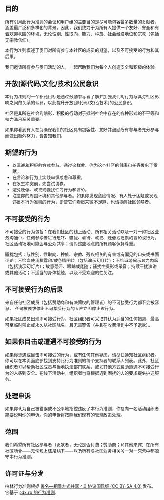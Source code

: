 目的
-------

所有引用此行为准则的会议和用户组的主要目的是尽可能包容最多数量的贡献者，涵盖最广泛和多样化的背景。因此，我们致力于为所有人提供一个友好、安全和有着欢迎氛围的环境，无论性别、性取向、能力、种族、社会经济地位和宗教（包括无宗教信仰）。

本行为准则概述了我们对所有参与本社区的成员的期望，以及不可接受的行为和其后果。

我们邀请所有参与我们活动的人，一起帮助我们为每个人创造安全和积极的体验。


开放[源代码/文化/技术]公民意识
--------------------------------------

本行为准则的一个补充目标是通过鼓励参与者了解并加强我们的行为与其对社区影响之间的关系的认识，以此提升开放[源代码/文化/技术]的公民意识。

社区是其所在社会的缩影，积极的行动对于抵制社会中存在的各种形式的不平等和权力滥用至关重要。

如果你看到有人在为确保我们的社区具有包容性、友好并鼓励所有参与者充分参与而做出额外努力，请告知我们。


期望的行为
-----------------

*	以真诚和积极的方式参与。通过这样做，你为这个社区的健康和长寿做出了贡献。
*	在言论和行为上实践审慎考虑和尊重。
*	在发生冲突前，先尝试协作。
*	避免贬低、歧视或骚扰性的行为和言论。
*	注意你的周围环境和其他参与者。如果你发现危险情况、有人处于困境或发现违反本行为准则的行为，即使它们看起来微不足道，也请提醒社区领导者。


不可接受的行为
---------------------

不可接受的行为包括：在我们社区的线上活动、所有相关活动以及一对一的社区业务沟通中，任何参与者进行恐吓、骚扰、虐待、歧视、贬低或贬损的言论或行为。社区活动场地可能会与公众共享；请对这些地点的所有顾客保持尊重。 

骚扰包括：与性别、性取向、种族、宗教、残疾相关的有害或有偏见的口头或书面评论；不恰当使用裸露和/或色情图片（包括演示幻灯片）；不恰当地展示暴力内容（包括演示幻灯片）；故意恐吓、跟踪或尾随；骚扰性摄影或录音；持续干扰演讲或其他活动；不适当的身体接触，以及不受欢迎的性关注。


不可接受行为的后果
-------------------------------------

来自任何社区成员（包括赞助商和有决策权的管理者）的不可接受行为都不会被容忍。
任何被要求停止不可接受行为的人应立即停止该行为。

如果社区成员出现不可接受行为，社区组织者可采取其认为适当的任何措施，最高可至临时禁止或永久从社区除名，且无需警告（并且在收费活动中不予退款）。


如果你目击或遭遇不可接受的行为
------------------------------------------------------

如果你遭遇或目击不可接受的行为，或有任何其他疑虑，请尽快通知社区组织者。你可以在本页面底部找到支持此行为准则的每个支持者的联系人列表。此外，社区组织者可以帮助社区成员与当地执法部门联系，或以其他方式帮助遭遇不可接受行为的人感到安全。在线下活动中，组织者也将根据遇到困扰的人的要求提供护送服务。


处理申诉
---------------------

如果你认为自己被错误或不公平地指控违反了本行为准则，你应向一名活动组织者简要说明你的申诉。你的申诉将按照我们现有的管理政策处理。


范围
-----

我们希望所有社区参与者（贡献者，无论是否付费；赞助商；和其他来宾）在所有社区场合——无论线上还是线下——以及所有与社区业务相关的一对一交流中都遵守本行为准则。


许可证与分发
-----------------------

柏林行为准则根据 [署名—相同方式共享 4.0 协议国际版 (CC BY-SA 4.0)](https://creativecommons.org/licenses/by-sa/4.0/) 发布。 它基于 [pdx.rb 的行为准则](https://pdxruby.org/CONDUCT).
